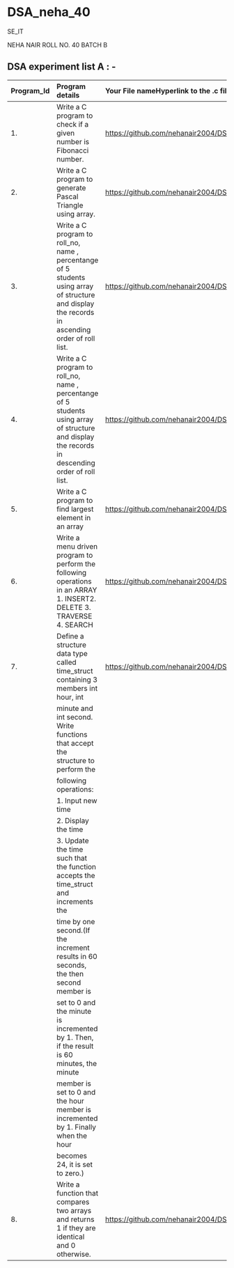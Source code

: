 # DSA_neha_40
SE_IT

NEHA NAIR
ROLL NO. 40
BATCH B

## DSA experiment list A  : - 

|Program_Id| Program details|Your File nameHyperlink to the .c file on github|
|:---------|:---------------|:------------------------------------------------|
|1.|Write a C program to check if a given number is Fibonacci number.|https://github.com/nehanair2004/DSA_neha_40/blob/main/fibonacci.c|
|2.|Write a C program to generate Pascal Triangle using array.|https://github.com/nehanair2004/DSA_neha_40/blob/main/pascals.c|
|3.|Write a C program to roll_no, name , percentange of 5 students using array of structure and display the records in ascending order of roll list.|https://github.com/nehanair2004/DSA_neha_40/blob/main/ascending.c|
|4.|Write a C program to roll_no, name , percentange of 5 students using array of structure and display the records in descending order of roll list.|https://github.com/nehanair2004/DSA_neha_40/blob/main/descending.c|
|5.|Write a C program to find largest element in an array |https://github.com/nehanair2004/DSA_neha_40/blob/main/arrlargest.c|
|6.|Write a menu driven program to perform the following operations in an ARRAY 1. INSERT2. DELETE 3. TRAVERSE 4. SEARCH |https://github.com/nehanair2004/DSA_neha_40/blob/main/array.c|
|7.|Define a structure data type called time_struct containing 3 members int hour, int| https://github.com/nehanair2004/DSA_neha_40/blob/main/time.c|
||minute and int second. Write functions that accept the structure to perform the|
||following operations:||
||1. Input new time||
||2. Display the time||
||3. Update the time such that the function accepts the time_struct and increments the||
||time by one second.(If the increment results in 60 seconds, the then second member is||
||set to 0 and the minute is incremented by 1. Then, if the result is 60 minutes, the minute||
||member is set to 0 and the hour member is incremented by 1. Finally when the hour||
||becomes 24, it is set to zero.)||
|8.|Write a function that compares two arrays and returns 1 if they are identical and 0 otherwise.|https://github.com/nehanair2004/DSA_neha_40/blob/main/comparearray.c|
